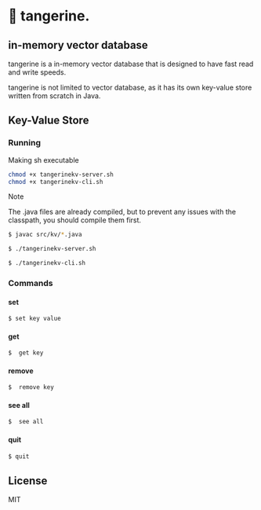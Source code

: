 # 🍊 tangerine.
## in-memory vector database

tangerine is a in-memory vector database that is designed to have fast read and write speeds.

tangerine is not limited to vector database, as it has its own key-value store written from scratch in Java.

## Key-Value Store
### Running

Making sh executable
```bash
chmod +x tangerinekv-server.sh
chmod +x tangerinekv-cli.sh
```

> [!NOTE]
> The .java files are already compiled, but to prevent any issues with the classpath, you should compile them first.

```bash
$ javac src/kv/*.java

```

```bash
$ ./tangerinekv-server.sh
```

```bash
$ ./tangerinekv-cli.sh
```

### Commands
#### set

```bash
$ set key value
```

#### get

```bash
$  get key
```

#### remove

```bash
$  remove key
```

#### see all

```bash
$  see all
```

#### quit

```bash
$ quit
```

## License

MIT